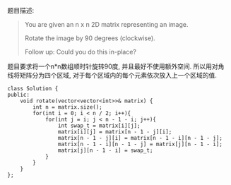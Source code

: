 ﻿题目描述:

> You are given an n x n 2D matrix representing an image.
>
> Rotate the image by 90 degrees (clockwise).
>
> Follow up:
> Could you do this in-place?

题目要求将一个n*n数组顺时针旋转90度, 并且最好不使用额外空间. 所以用对角线将矩阵分为四个区域, 对于每个区域内的每个元素依次放入上一个区域的值.

    class Solution {
    public:
        void rotate(vector<vector<int>>& matrix) {
            int n = matrix.size();
            for(int i = 0; i < n / 2; i++){
                for(int j = i; j < n - 1 - i; j++){
                    int swap_t = matrix[i][j];
                    matrix[i][j] = matrix[n - 1 - j][i];
                    matrix[n - 1 - j][i] = matrix[n - 1 - i][n - 1 - j];
                    matrix[n - 1 - i][n - 1 - j] = matrix[j][n - 1 - i];
                    matrix[j][n - 1 - i] = swap_t;
                }
            }
        }
    };